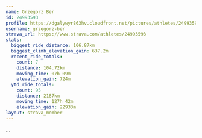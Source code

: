 ```yaml
---
name: Grzegorz Ber
id: 24993593
profile: https://dgalywyr863hv.cloudfront.net/pictures/athletes/24993593/7453165/11/large.jpg
username: grzegorz-ber
strava_url: https://www.strava.com/athletes/24993593
stats:
  biggest_ride_distance: 106.87km
  biggest_climb_elevation_gain: 637.2m
  recent_ride_totals:
    count: 7
    distance: 104.72km
    moving_time: 07h 09m
    elevation_gain: 724m
  ytd_ride_totals:
    count: 95
    distance: 2187km
    moving_time: 127h 42m
    elevation_gain: 22933m
layout: strava_member
--- 
```

...
